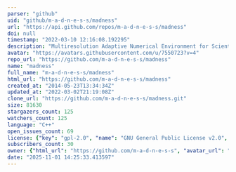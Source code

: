 ```yaml
---
parser: "github"
uid: "github/m-a-d-n-e-s-s/madness"
url: "https://api.github.com/repos/m-a-d-n-e-s-s/madness"
doi: null
timestamp: "2022-03-10 12:16:08.192295"
description: "Multiresolution Adaptive Numerical Environment for Scientific Simulation"
avatar: "https://avatars.githubusercontent.com/u/7550723?v=4"
repo_url: "https://github.com/m-a-d-n-e-s-s/madness"
name: "madness"
full_name: "m-a-d-n-e-s-s/madness"
html_url: "https://github.com/m-a-d-n-e-s-s/madness"
created_at: "2014-05-23T13:34:34Z"
updated_at: "2022-03-02T21:19:08Z"
clone_url: "https://github.com/m-a-d-n-e-s-s/madness.git"
size: 81630
stargazers_count: 125
watchers_count: 125
language: "C++"
open_issues_count: 69
license: {"key": "gpl-2.0", "name": "GNU General Public License v2.0", "spdx_id": "GPL-2.0", "url": "https://api.github.com/licenses/gpl-2.0", "node_id": "MDc6TGljZW5zZTg="}
subscribers_count: 30
owner: {"html_url": "https://github.com/m-a-d-n-e-s-s", "avatar_url": "https://avatars.githubusercontent.com/u/7550723?v=4", "login": "m-a-d-n-e-s-s", "type": "Organization"}
date: "2025-11-01 14:25:33.413597"
---
```

